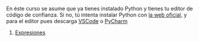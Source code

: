 En éste curso se asume que ya tienes instalado Python y tienes tu editor de código de confianza. Si no, tú intenta instalar Python con [la web oficial](https://www.python.org/), y para el editor pues descarga [VSCode](https://code.visualstudio.com/) o [PyCharm](https://www.jetbrains.com/es-es/pycharm/)

1. [Expresiones](./Curso-Python/expresiones.md)